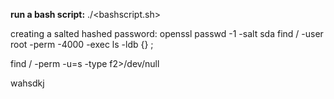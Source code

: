 **run a bash script:**
./<bashscript.sh>

creating a salted hashed password:
openssl passwd -1 -salt <salt> <password>
sda
find / -user root -perm -4000 -exec ls -ldb {} \;



find / -perm -u=s -type f2>/dev/null



wahsdkj
















